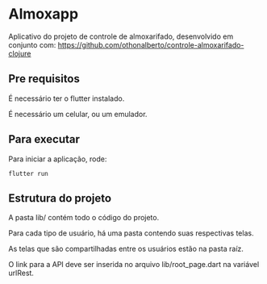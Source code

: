 # Almoxapp

Aplicativo do projeto de controle de almoxarifado, desenvolvido em conjunto com: https://github.com/othonalberto/controle-almoxarifado-clojure

## Pre requisitos

É necessário ter o flutter instalado.

É necessário um celular, ou um emulador.

## Para executar

Para iniciar a aplicação, rode:

    flutter run

## Estrutura do projeto

A pasta lib/ contém todo o código do projeto.

Para cada tipo de usuário, há uma pasta contendo suas respectivas telas.

As telas que são compartilhadas entre os usuários estão na pasta raíz.

O link para a API deve ser inserida no arquivo lib/root_page.dart na variável urlRest.
